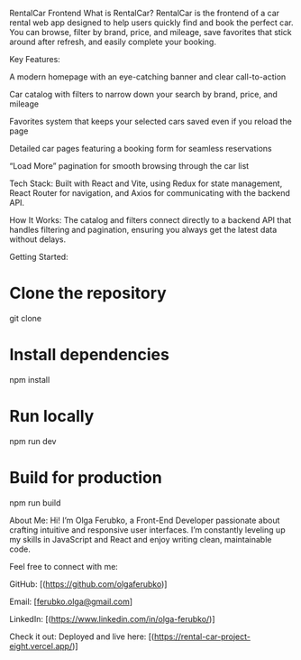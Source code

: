 RentalCar Frontend
What is RentalCar?
RentalCar is the frontend of a car rental web app designed to help users quickly find and book the perfect car. You can browse, filter by brand, price, and mileage, save favorites that stick around after refresh, and easily complete your booking.

Key Features:

A modern homepage with an eye-catching banner and clear call-to-action

Car catalog with filters to narrow down your search by brand, price, and mileage

Favorites system that keeps your selected cars saved even if you reload the page

Detailed car pages featuring a booking form for seamless reservations

“Load More” pagination for smooth browsing through the car list

Tech Stack:
Built with React and Vite, using Redux for state management, React Router for navigation, and Axios for communicating with the backend API.

How It Works:
The catalog and filters connect directly to a backend API that handles filtering and pagination, ensuring you always get the latest data without delays.

Getting Started:

# Clone the repository
git clone <your-repo-url>

# Install dependencies
npm install

# Run locally
npm run dev

# Build for production
npm run build

About Me:
Hi! I’m Olga Ferubko, a Front-End Developer passionate about crafting intuitive and responsive user interfaces. I’m constantly leveling up my skills in JavaScript and React and enjoy writing clean, maintainable code.

Feel free to connect with me:

GitHub: [(https://github.com/olgaferubko)]

Email: [ferubko.olga@gmail.com]

LinkedIn: [(https://www.linkedin.com/in/olga-ferubko/)]

Check it out:
Deployed and live here: [(https://rental-car-project-eight.vercel.app/)]